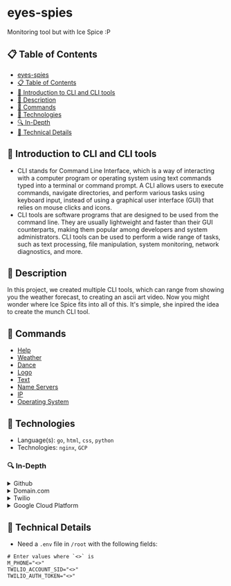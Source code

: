 # eyes-spies
Monitoring tool but with Ice Spice :P

## :clipboard: Table of Contents
- [eyes-spies](https://github.com/gorbe2002/eyes-spies#eyes-spies)
- [:clipboard: Table of Contents](https://github.com/gorbe2002/eyes-spies#clipboard-table-of-contents)
- [:thought_balloon: Introduction to CLI and CLI tools](https://github.com/gorbe2002/eyes-spies#thought_balloon-introduction-to-cli-and-cli-tools)
- [:memo: Description](https://github.com/gorbe2002/eyes-spies#memo-description)
- [:open_book: Commands](https://github.com/gorbe2002/eyes-spies#open_book-commands)
- [:microscope: Technologies](https://github.com/gorbe2002/eyes-spies#microscope-technologies)
- [:mag: In-Depth](https://github.com/gorbe2002/eyes-spies#magnifying_glass_tilted_left-in-depth)
- [:blue_book: Technical Details](https://github.com/gorbe2002/eyes-spies#blue_book-technical-details)

## :thought_balloon: Introduction to CLI and CLI tools
- CLI stands for Command Line Interface, which is a way of interacting with a computer program or operating system using text commands typed into a terminal or command prompt. A CLI allows users to execute commands, navigate directories, and perform various tasks using keyboard input, instead of using a graphical user interface (GUI) that relies on mouse clicks and icons.
- CLI tools are software programs that are designed to be used from the command line. They are usually lightweight and faster than their GUI counterparts, making them popular among developers and system administrators. CLI tools can be used to perform a wide range of tasks, such as text processing, file manipulation, system monitoring, network diagnostics, and more.

## :memo: Description
In this project, we created multiple CLI tools, which can range from showing you the weather forecast, to creating an ascii art video. Now you might wonder where Ice Spice fits into all of this. It's simple, she inpired the idea to create the munch CLI tool.

## :open_book: Commands
- [Help](https://github.com/gorbe2002/eyes-spies/wiki)
- [Weather](https://github.com/gorbe2002/eyes-spies/wiki)
- [Dance](https://github.com/gorbe2002/eyes-spies/wiki)
- [Logo](https://github.com/gorbe2002/eyes-spies/wiki)
- [Text](https://github.com/gorbe2002/eyes-spies/wiki)
- [Name Servers](https://github.com/gorbe2002/eyes-spies/wiki)
- [IP](https://github.com/gorbe2002/eyes-spies/wiki)
- [Operating System](https://github.com/gorbe2002/eyes-spies/wiki)

## :microscope: Technologies
- Language(s): `go`, `html`, `css`, `python`
- Technologies: `nginx`, `GCP`

### :mag: In-Depth
<!-- Github -->
<details>
	<summary>Github</summary>

- Projects

- Issues

- Code (Source Code)

- CODEOWNERS

- Branch Protections

- Wiki

- Dependency Graph (Exported SBOM to do some analysis)

- CITATIONS

- SECURITY Policy

- Code of Conduct

</details>

<!-- Domain.com -->
<details>
	<summary>Domain.com</summary>

- Custom Nameservers to Google Cloud Platform

- Our dope domain: http://espies.tech/. Check it out!

</details>

<!-- Twilio -->
<details>
	<summary>Twilio</summary>

- Send SMS

</details>

<!-- GCP -->
<details>
    <summary>Google Cloud Platform</summary>

- Compute Engine

    - VM Instances

- Network Services

    - Cloud DNS

- IAM & Admin

    - IAM

    - Identity & Organization

    - Service Accounts

- VCP Network

    - IP Addresses

    - Shared VPC

</details>

## :blue_book: Technical Details
- Need a `.env` file in `/root` with the following fields:
```txt
# Enter values where `<>` is
M_PHONE="<>"
TWILIO_ACCOUNT_SID="<>"
TWILIO_AUTH_TOKEN="<>"
```
